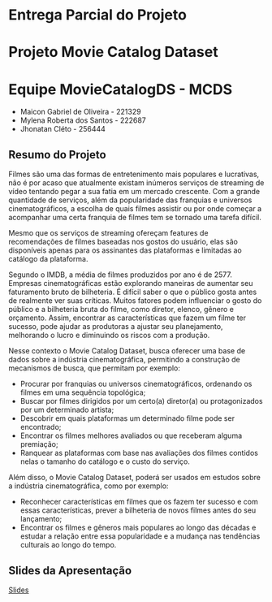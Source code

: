 
# Entrega Parcial do Projeto

# Projeto Movie Catalog Dataset

# Equipe MovieCatalogDS - MCDS
* Maicon Gabriel de Oliveira - 221329
* Mylena Roberta dos Santos - 222687
* Jhonatan Cléto - 256444

## Resumo do Projeto

Filmes são uma das formas de entretenimento mais populares e lucrativas, não é por acaso que atualmente existam inúmeros serviços de streaming de vídeo tentando pegar a sua fatia em um mercado crescente. Com a grande quantidade de serviços, além da popularidade das franquias e universos cinematográficos, a escolha de quais filmes assistir ou por onde começar a acompanhar uma certa franquia de filmes tem se tornado uma tarefa difícil.

Mesmo que os serviços de streaming ofereçam features de recomendações de filmes baseadas nos gostos do usuário, elas são disponíveis apenas para os assinantes das plataformas e limitadas ao catálogo da plataforma.

Segundo o IMDB, a média de filmes produzidos por ano é de 2577. Empresas cinematográficas estão explorando maneiras de aumentar seu faturamento bruto de bilheteria. É difícil saber o que o público gosta antes de realmente ver suas críticas. Muitos fatores podem influenciar o gosto do público e a bilheteria bruta do filme, como diretor, elenco, gênero e orçamento. Assim, encontrar as características que fazem um filme ter sucesso, pode ajudar as produtoras a ajustar seu planejamento, melhorando o lucro e diminuindo os riscos com a produção. 

Nesse contexto o Movie Catalog Dataset, busca oferecer uma base de dados sobre a indústria cinematográfica, permitindo a construção de mecanismos de busca, que permitam por exemplo:
* Procurar por franquias ou universos cinematográficos, ordenando os filmes em uma sequência topológica;
* Buscar por filmes dirigidos por um certo(a) diretor(a) ou protagonizados por um determinado artista;
* Descobrir em quais plataformas um determinado filme pode ser encontrado;
* Encontrar os filmes melhores avaliados ou que receberam alguma premiação; 
* Ranquear as plataformas com base nas avaliações dos filmes contidos nelas o tamanho do catálogo e o custo do serviço.

Além disso, o Movie Catalog Dataset, poderá ser usados em estudos sobre a indústria cinematográfica, como por exemplo:
* Reconhecer características em filmes que os fazem ter sucesso e com essas características, prever a bilheteria de novos filmes antes do seu lançamento;
* Encontrar os filmes e gêneros mais populares ao longo das décadas e estudar a relação entre essa popularidade e a mudança nas tendências culturais ao longo do tempo.


## Slides da Apresentação
[Slides](./slides/ApresentaçãoInicial.pdf)
